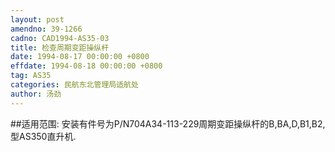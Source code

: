 ```yaml
---
layout: post
amendno: 39-1266
cadno: CAD1994-AS35-03
title: 检查周期变距操纵杆
date: 1994-08-17 00:00:00 +0800
effdate: 1994-08-18 00:00:00 +0800
tag: AS35
categories: 民航东北管理局适航处
author: 汤劲
---
```


##适用范围:
安装有件号为P/N704A34-113-229周期变距操纵杆的B,BA,D,B1,B2,型AS350直升机.

